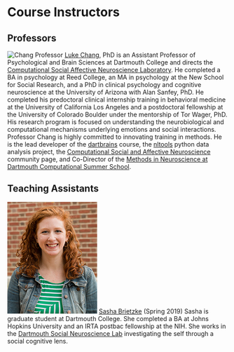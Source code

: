 # Course Instructors

## Professors
![Chang](../images/instructors/chang.jpg)
Professor [Luke Chang](http://lukejchang.com/), PhD is an Assistant Professor of Psychological and Brain Sciences at Dartmouth College and directs the [Computational Social Affective Neuroscience Laboratory](http://cosanlab.com/). He completed a BA in psychology at Reed College, an MA in psychology at the New School for Social Research, and a PhD in clinical psychology and cognitive neuroscience at the University of Arizona with Alan Sanfey, PhD. He completed his predoctoral clinical internship training in behavioral medicine at the University of California Los Angeles and a postdoctoral fellowship at the University of Colorado Boulder under the mentorship of Tor Wager, PhD. His research program is focused on understanding the neurobiological and computational mechanisms underlying emotions and social interactions. Professor Chang is highly committed to innovating training in methods. He is the lead developer of the [dartbrains](https://dartbrains.org/) course, the [nltools](https://neurolearn.readthedocs.io/en/latest/) python data analysis project, the [Computational Social and Affective Neuroscience](http://compsan.org/) community page, and Co-Director of the [Methods in Neuroscience at Dartmouth Computational Summer School](http://mindsummerschool.org/).

## Teaching Assistants
![Brietzke](images/instructors/brietzke.jpg)
[Sasha Brietzke](http://www.dartmouth-socialneurolab.com/people) (Spring 2019) Sasha is graduate student at Dartmouth College. She completed a BA at Johns Hopkins University and an IRTA postbac fellowship at the NIH. She works in the [Dartmouth Social Neuroscience Lab](http://www.dartmouth-socialneurolab.com) investigating the self through a social cognitive lens.
